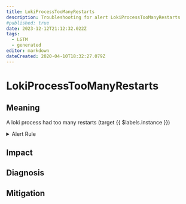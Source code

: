```yaml
---
title: LokiProcessTooManyRestarts
description: Troubleshooting for alert LokiProcessTooManyRestarts
#published: true
date: 2023-12-12T21:12:32.022Z
tags: 
  - LGTM
  - generated
editor: markdown
dateCreated: 2020-04-10T18:32:27.079Z
---
```


# LokiProcessTooManyRestarts

## Meaning
[//]: # "Short paragraph that explains what the alert means"
A loki process had too many restarts (target {{ $labels.instance }})

<details>
  <summary>Alert Rule</summary>

{{% rule "loki/loki-internal.yml" "LokiProcessTooManyRestarts" %}}

<!-- Rule when generated

```yaml
alert: LokiProcessTooManyRestarts
expr: changes(process_start_time_seconds{job=~".*loki.*"}[15m]) > 2
for: 0m
labels:
    severity: warning
annotations:
    summary: Loki process too many restarts (instance {{ $labels.instance }})
    description: |-
        A loki process had too many restarts (target {{ $labels.instance }})
          VALUE = {{ $value }}
          LABELS = {{ $labels }}
    runbook: https://github.com/srerun/prometheus-alerts/blob/main/content/runbooks/loki-internal/LokiProcessTooManyRestarts.md

```

-->

</details>


## Impact
[//]: # "What could / will happen if the alert is not addressed"



## Diagnosis
[//]: # "Steps to take to identify the cause of the problem"



## Mitigation
[//]: # "The steps necessary to resolve the alert"
